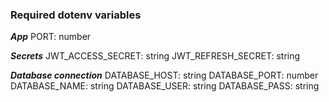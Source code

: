 
### Required dotenv variables

***App***
PORT: number

***Secrets***
JWT_ACCESS_SECRET: string
JWT_REFRESH_SECRET: string

***Database connection***
DATABASE_HOST: string
DATABASE_PORT: number
DATABASE_NAME: string
DATABASE_USER: string
DATABASE_PASS: string